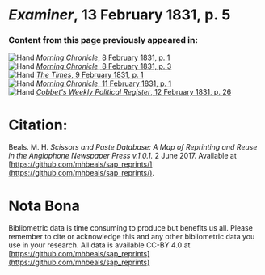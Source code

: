 # *Examiner*, 13 February 1831, p. 5  
  
### Content from this page previously appeared in:  
![Hand](http://scissorsandpaste.net/wp-content/uploads/2017/06/smallhandpointer.png) [*Morning Chronicle*, 8 February 1831, p. 1](https://mhbeals.github.io/sap_html/Morning-Chronicle/Morning-Chronicle-8-February-1831-p-1)  
![Hand](http://scissorsandpaste.net/wp-content/uploads/2017/06/smallhandpointer.png) [*Morning Chronicle*, 8 February 1831, p. 3](https://mhbeals.github.io/sap_html/Morning-Chronicle/Morning-Chronicle-8-February-1831-p-3)  
![Hand](http://scissorsandpaste.net/wp-content/uploads/2017/06/smallhandpointer.png) [*The Times*, 9 February 1831, p. 1](https://mhbeals.github.io/sap_html/The-Times/The-Times-9-February-1831-p-1)  
![Hand](http://scissorsandpaste.net/wp-content/uploads/2017/06/smallhandpointer.png) [*Morning Chronicle*, 11 February 1831, p. 1](https://mhbeals.github.io/sap_html/Morning-Chronicle/Morning-Chronicle-11-February-1831-p-1)  
![Hand](http://scissorsandpaste.net/wp-content/uploads/2017/06/smallhandpointer.png) [*Cobbet's Weekly Political Register*, 12 February 1831, p. 26](https://mhbeals.github.io/sap_html/Cobbet's-Weekly-Political-Register/Cobbet's-Weekly-Political-Register-12-February-1831-p-26)  


# Citation: 

Beals. M. H. *Scissors and Paste Database: A Map of Reprinting and Reuse in the Anglophone Newspaper Press v.1.0.1.* 2 June 2017. Available at [https://github.com/mhbeals/sap_reprints/](https://github.com/mhbeals/sap_reprints/). 

# Nota Bona

Bibliometric data is time consuming to produce but benefits us all. Please remember to cite or acknowledge this and any other bibliometric data you use in your research. All data is available CC-BY 4.0 at [https://github.com/mhbeals/sap_reprints](https://github.com/mhbeals/sap_reprints)